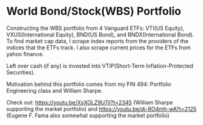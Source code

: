 # World Bond/Stock(WBS) Portfolio

Constructing the WBS portfolio from 4 Vanguard ETFs: VTI(US Equity), VXUS(International Equity), BND(US Bond), and BNDX(International Bond). To find market cap data, I scrape index reports from the providers of the indices that the ETFs track. I also scrape current prices for the ETFs from yahoo finance.

Left over cash (if any) is invested into VTIP(Short-Term Inflation-Protected Securities).

Motivation behind this portfolio comes from my FIN 494: Portfolio Engineering class and William Sharpe.

Check out: 
https://youtu.be/XsXOLZ9U7jI?t=2345 (William Sharpe supporting the market portfolio) and 
https://youtu.be/dj-RO4mh-wA?t=2125 (Eugene F. Fama also somewhat supporting the market portfolio)
